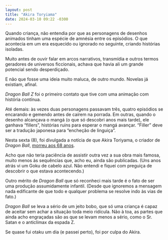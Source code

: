 ```yaml
---
layout: post
title: "Akira Toryiama"
date: 2024-03-10 09:22 -0300
---
```

Quando criança, não entendia por que as personagens de desenhos animados tinham uma espécie de amnésia entre os episódios. O que acontecia em um era esquecido ou ignorado no seguinte, criando histórias isoladas.

Muito antes de ouvir falar em arcos narrativos, transmídia e outros termos geradores de universos ficcionais, achava que havia ali um grande potencial sendo desperdiçado.

E não que fosse uma ideia muito maluca, de outro mundo. Novelas já existiam, afinal.

*Dragon Ball Z* foi o primeiro contato que tive com uma animação com história contínua.

Até demais: às vezes duas personagens passavam três, quatro episódios se encarando e gemendo antes de caírem na porrada. Em outras, quando o desenho alcançava o mangá (o que só descobri anos mais tarde), ele ganhava “fillers”, histórias ruins para esperar o mangá avançar. “Filler” deve ser a tradução japonesa para “encheção de linguiça”.

Nesta sexta (8), foi divulgada a notícia de que Akira Toriyama, o criador de *Dragon Ball*, [morreu aos 68 anos](https://g1.globo.com/pop-arte/noticia/2024/03/08/akira-toriyama-dragon-ball.ghtml).

Acho que não teria paciência de assistir outra vez a sua obra mais famosa, muito menos às sequências que, acho eu, ainda são publicadas. (Uns anos atrás vi um Goku de cabelo azul. Não entendi e fiquei com preguiça de descobrir o que estava acontecendo.)

Outro mérito de *Dragon Ball* que só reconheci mais tarde é o fato de ser uma produção assumidamente infantil. (Desde que ignoremos a mensagem nada edificante de que todo e qualquer problema se resolve indo às vias de fato.)

*Dragon Ball* se leva a sério de um jeito bobo, que só uma criança é capaz de aceitar sem achar a situação toda meio ridícula. Não à toa, as partes que ainda acho engraçadas são as que se levam menos a sério, como o Sr. Satan e o anticlímax da espada Z.

Se quase fui otaku um dia (e passei perto), foi por culpa do Akira.